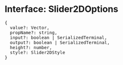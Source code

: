 # Interface: Slider2DOptions

<pre>
{
  value?: <Ref to="../classes/vector">Vector</Ref>,
  propName?: string,
  input?: boolean | <Ref to="./serialized-terminal">SerializedTerminal</Ref>,
  output?: boolean | <Ref to="./serialized-terminal">SerializedTerminal</Ref>,
  height?: number,
  style?: <Ref to="./slider2d-style">Slider2DStyle</Ref>
}
</pre>
